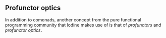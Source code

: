
Profunctor optics
-----------------

In addition to comonads, another concept from the pure functional programming community that Iodine makes use of is that of _profunctors_ and _profunctor optics_.
